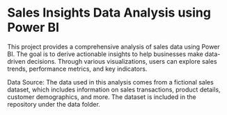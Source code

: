 
# Sales Insights Data Analysis using Power BI
This project provides a comprehensive analysis of sales data using Power BI. The goal is to derive actionable insights to help businesses make data-driven decisions. Through various visualizations, users can explore sales trends, performance metrics, and key indicators.

Data Source:
The data used in this analysis comes from a fictional sales dataset, which includes information on sales transactions, product details, customer demographics, and more. The dataset is included in the repository under the data folder.
